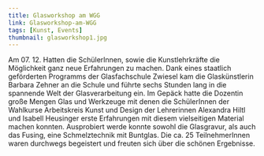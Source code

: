 ```yaml
---
title: Glasworkshop am WGG
link: Glasworkshop-am-WGG
tags: [Kunst, Events]
thumbnail: glasworkshop1.jpg
---
```

<p>Am 07. 12. Hatten die SchülerInnen, sowie die Kunstlehrkräfte die Möglichkeit ganz neue Erfahrungen zu machen. Dank eines staatlich geförderten Programms der Glasfachschule Zwiesel kam die Glaskünstlerin Barbara Zehner an die Schule und führte sechs Stunden lang in die spannende Welt der Glasverarbeitung ein. Im Gepäck hatte die Dozentin große Mengen Glas und Werkzeuge mit denen die SchülerInnen der Wahlkurse Arbeitskreis Kunst und Design der Lehrerinnen Alexandra Hiltl und Isabell Heusinger erste Erfahrungen mit diesem vielseitigen Material machen konnten. Ausprobiert werde konnte sowohl die Glasgravur, als auch das Fusing, eine Schmelztechnik mit Buntglas. Die ca. 25 TeilnehmerInnen waren durchwegs begeistert und freuten sich über die schönen Ergebnisse. </p>

<figure>
    <v-image name="glasworkshop1" alt="Gruppenselfie"></v-image>
    <figcaption></figcaption>
</figure>
<figure>
    <v-image name="glasworkshop2" alt="arbeitende SchülerInnen"></v-image>
    <figcaption></figcaption>
</figure>
